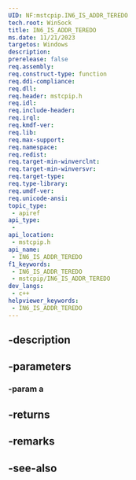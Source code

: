 ```yaml
---
UID: NF:mstcpip.IN6_IS_ADDR_TEREDO
tech.root: WinSock
title: IN6_IS_ADDR_TEREDO
ms.date: 11/21/2023
targetos: Windows
description: 
prerelease: false
req.assembly: 
req.construct-type: function
req.ddi-compliance: 
req.dll: 
req.header: mstcpip.h
req.idl: 
req.include-header: 
req.irql: 
req.kmdf-ver: 
req.lib: 
req.max-support: 
req.namespace: 
req.redist: 
req.target-min-winverclnt: 
req.target-min-winversvr: 
req.target-type: 
req.type-library: 
req.umdf-ver: 
req.unicode-ansi: 
topic_type:
 - apiref
api_type:
 - 
api_location:
 - mstcpip.h
api_name:
 - IN6_IS_ADDR_TEREDO
f1_keywords:
 - IN6_IS_ADDR_TEREDO
 - mstcpip/IN6_IS_ADDR_TEREDO
dev_langs:
 - c++
helpviewer_keywords:
 - IN6_IS_ADDR_TEREDO
---
```


## -description

## -parameters

### -param a

## -returns

## -remarks

## -see-also


